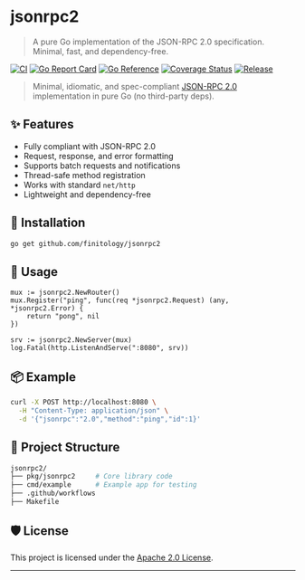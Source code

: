 # jsonrpc2

> A pure Go implementation of the JSON-RPC 2.0 specification. Minimal, fast, and dependency-free.


[![CI](https://github.com/finitology/jsonrpc2/actions/workflows/ci.yml/badge.svg)](https://github.com/finitology/jsonrpc2/actions/workflows/ci.yml)
[![Go Report Card](https://goreportcard.com/badge/github.com/finitology/jsonrpc2)](https://goreportcard.com/report/github.com/finitology/jsonrpc2)
[![Go Reference](https://pkg.go.dev/badge/github.com/finitology/jsonrpc2.svg)](https://pkg.go.dev/github.com/finitology/jsonrpc2)
[![Coverage Status](https://coveralls.io/repos/github/finitology/jsonrpc2/badge.svg?branch=main)](https://coveralls.io/github/finitology/jsonrpc2?branch=main)
[![Release](https://img.shields.io/github/v/release/finitology/jsonrpc2)](https://github.com/finitology/jsonrpc2/releases)


> Minimal, idiomatic, and spec-compliant [JSON-RPC 2.0](https://www.jsonrpc.org/specification) implementation in pure Go (no third-party deps).

## ✨ Features

- Fully compliant with JSON-RPC 2.0
- Request, response, and error formatting
- Supports batch requests and notifications
- Thread-safe method registration
- Works with standard `net/http`
- Lightweight and dependency-free

## 🚀 Installation

```bash
go get github.com/finitology/jsonrpc2
```

## 🔧 Usage
```
mux := jsonrpc2.NewRouter()
mux.Register("ping", func(req *jsonrpc2.Request) (any, *jsonrpc2.Error) {
    return "pong", nil
})

srv := jsonrpc2.NewServer(mux)
log.Fatal(http.ListenAndServe(":8080", srv))
```

## 📦 Example
```bash
curl -X POST http://localhost:8080 \
  -H "Content-Type: application/json" \
  -d '{"jsonrpc":"2.0","method":"ping","id":1}'

```

## 📂 Project Structure

```bash
jsonrpc2/
├── pkg/jsonrpc2     # Core library code
├── cmd/example      # Example app for testing
├── .github/workflows
├── Makefile

```

## 🛡 License

This project is licensed under the [Apache 2.0 License](./LICENSE).

---

